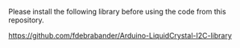 Please install the following library before using the code from this repository.

https://github.com/fdebrabander/Arduino-LiquidCrystal-I2C-library
